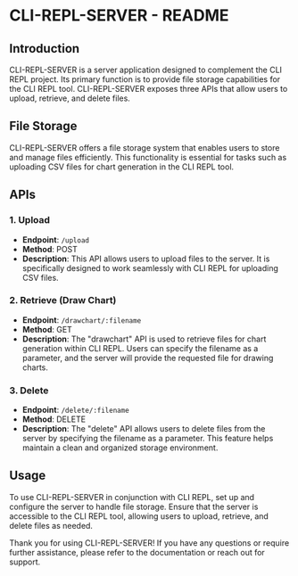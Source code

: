 # CLI-REPL-SERVER - README

## Introduction

CLI-REPL-SERVER is a server application designed to complement the CLI REPL project. Its primary function is to provide file storage capabilities for the CLI REPL tool. CLI-REPL-SERVER exposes three APIs that allow users to upload, retrieve, and delete files.

## File Storage

CLI-REPL-SERVER offers a file storage system that enables users to store and manage files efficiently. This functionality is essential for tasks such as uploading CSV files for chart generation in the CLI REPL tool.

## APIs

### 1. Upload

- **Endpoint**: `/upload`
- **Method**: POST
- **Description**: This API allows users to upload files to the server. It is specifically designed to work seamlessly with CLI REPL for uploading CSV files.

### 2. Retrieve (Draw Chart)

- **Endpoint**: `/drawchart/:filename`
- **Method**: GET
- **Description**: The "drawchart" API is used to retrieve files for chart generation within CLI REPL. Users can specify the filename as a parameter, and the server will provide the requested file for drawing charts.

### 3. Delete

- **Endpoint**: `/delete/:filename`
- **Method**: DELETE
- **Description**: The "delete" API allows users to delete files from the server by specifying the filename as a parameter. This feature helps maintain a clean and organized storage environment.

## Usage

To use CLI-REPL-SERVER in conjunction with CLI REPL, set up and configure the server to handle file storage. Ensure that the server is accessible to the CLI REPL tool, allowing users to upload, retrieve, and delete files as needed.

Thank you for using CLI-REPL-SERVER! If you have any questions or require further assistance, please refer to the documentation or reach out for support.
